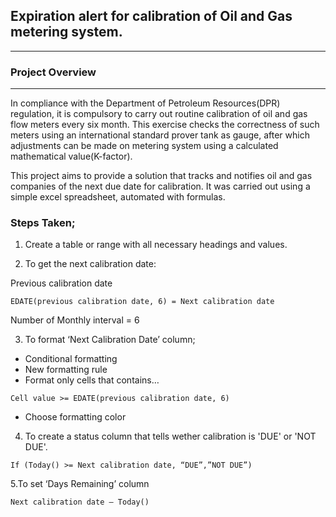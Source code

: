 ## Expiration alert for calibration of Oil and Gas metering system.
---
### Project Overview
---
In compliance with the Department of Petroleum Resources(DPR) regulation, it is compulsory to carry out routine calibration of oil and gas flow meters every six month.
This exercise checks the correctness of such meters using an international standard prover tank as gauge, after which adjustments can be made on metering system using a calculated mathematical value(K-factor).

This project aims to provide a solution that tracks and notifies oil and gas companies of the next due date for calibration. It was carried out using a simple excel spreadsheet, automated with formulas.

### Steps Taken;

1. Create a table or range with all necessary headings and values.

2. To get the next calibration date:

Previous calibration date
```
EDATE(previous calibration date, 6) = Next calibration date
```
Number of Monthly interval = 6

3. To format ‘Next Calibration Date’ column;
 - Conditional formatting
 - New formatting rule
 - Format only cells that contains…
```
Cell value >= EDATE(previous calibration date, 6)
```
 - Choose formatting color

4. To create a status column that tells wether calibration is 'DUE' or 'NOT DUE'.
```
If (Today() >= Next calibration date, “DUE”,”NOT DUE”)
```

5.To set ‘Days Remaining’ column

```
Next calibration date – Today()
````

